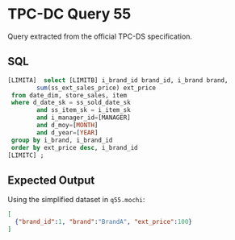 # TPC-DC Query 55

Query extracted from the official TPC-DS specification.

## SQL
```sql
[LIMITA]  select [LIMITB] i_brand_id brand_id, i_brand brand,
        sum(ss_ext_sales_price) ext_price
 from date_dim, store_sales, item
 where d_date_sk = ss_sold_date_sk
        and ss_item_sk = i_item_sk
        and i_manager_id=[MANAGER]
        and d_moy=[MONTH]
        and d_year=[YEAR]
 group by i_brand, i_brand_id
 order by ext_price desc, i_brand_id
[LIMITC] ;
```

## Expected Output
Using the simplified dataset in `q55.mochi`:
```json
[
  {"brand_id":1, "brand":"BrandA", "ext_price":100}
]
```
